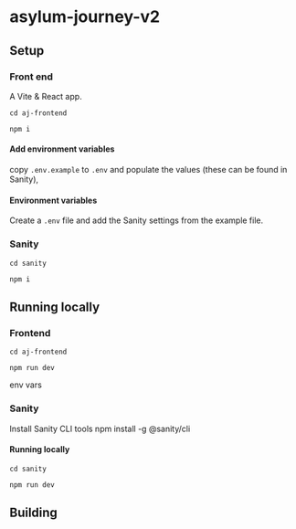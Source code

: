 # asylum-journey-v2

## Setup

### Front end

A Vite & React app.

`cd aj-frontend`

`npm i`

#### Add environment variables

copy `.env.example` to `.env` and populate the values (these can be found in Sanity),

#### Environment variables

Create a `.env` file and add the Sanity settings from the example file.

### Sanity

`cd sanity`

`npm i`

## Running locally

### Frontend

`cd aj-frontend`

`npm run dev`

env vars

### Sanity

Install Sanity CLI tools npm install -g @sanity/cli

#### Running locally

`cd sanity`

`npm run dev`

## Building
